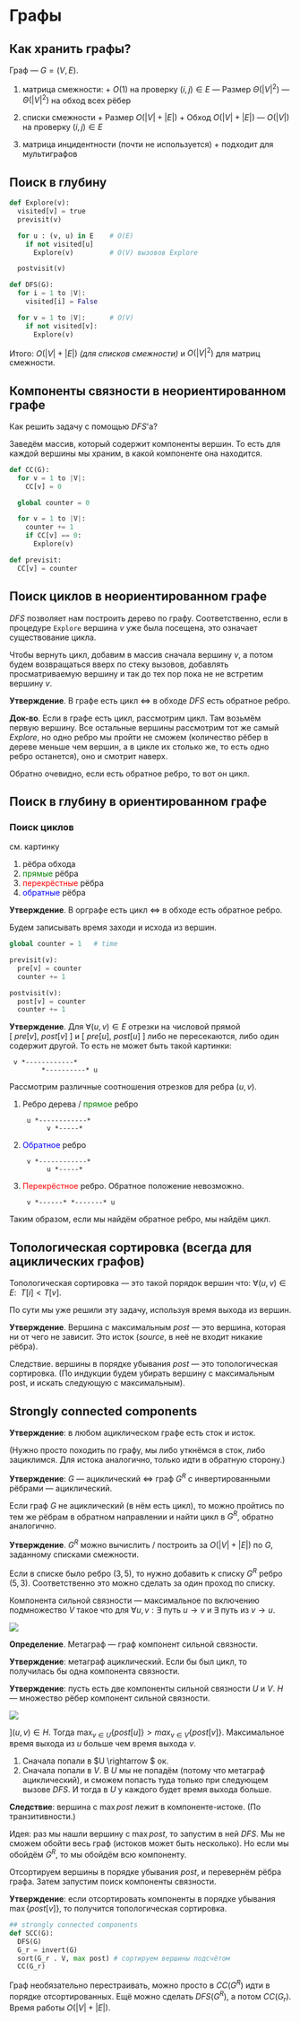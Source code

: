 # Графы

## Как хранить графы?

Граф — $G=(V, E)$.

1. матрица смежности:
    \+ $O(1)$ на проверку $(i, j) \in E$
    — Размер $\Theta(|V|^2)$
    — $\Theta(|V|^2)$ на обход всех рёбер

2. списки смежности
   \+ Размер $O(|V| + |E|)$
   \+ Обход  $O(|V| + |E|)$
   — $O(|V|)$ на проверку $(i, j) \in E$

3. матрица инцидентности (почти не используется)
   \+ подходит для мультиграфов


## Поиск в глубину

```python
def Explore(v):
  visited[v] = true
  previsit(v)

  for u : (v, u) in E    # O(E)
    if not visited[u]
      Explore(v)         # O(V) вызовов Explore

  postvisit(v)
```


```python
def DFS(G):
  for i = 1 to |V|:
    visited[i] = False

  for v = 1 to |V|:      # O(V)
    if not visited[v]:
      Explore(v)
```

Итого: $O(|V| + |E|)$ _(для списков смежности)_ и $O(|V|^2)$ для матриц смежности.


## Компоненты связности в неориентированном графе

Как решить задачу с помощью $DFS$'a?

Заведём массив, который содержит компоненты вершин. То есть для каждой вершины мы храним, в какой компоненте она находится.

```python
def CC(G):
  for v = 1 to |V|:
    CC[v] = 0

  global counter = 0

  for v = 1 to |V|:
    counter += 1
    if CC[v] == 0:
      Explore(v)
```

```python
def previsit:
  CC[v] = counter
```

## Поиск циклов в неориентированном графе

$DFS$ позволяет нам построить дерево по графу. Соответственно, если в процедуре `Explore` вершина $v$ уже была посещена, это означает существование цикла.

Чтобы вернуть цикл, добавим в массив сначала вершину $v$, а потом будем возвращаться вверх по стеку вызовов, добавлять просматриваемую вершину и так до тех пор пока не не встретим вершину $v$.

**Утверждение**. В графе есть цикл $\Leftrightarrow$ в обходе $DFS$ есть обратное ребро.

**Док-во**. Если в графе есть цикл, рассмотрим цикл. Там возьмём первую вершину. Все остальные вершины рассмотрим тот же самый $Explore$, но одно ребро мы пройти не сможем (количество рёбер в дереве меньше чем вершин, а в цикле их столько же, то есть одно ребро останется), оно и смотрит наверх.

Обратно очевидно, если есть обратное ребро, то вот он цикл.


## Поиск в глубину в ориентированном графе

### Поиск циклов

см. картинку

1. рёбра обхода
2. <span style="color:green">прямые</span> рёбра
3. <span style="color:red">перекрёстные</span> рёбра
4. <span style="color:blue">обратные</span> рёбра

**Утверждение**. В орграфе есть цикл $\Leftrightarrow$ в обходе есть обратное ребро.

Будем записывать время заходи и исхода из вершин.

```python
global counter = 1   # time

previsit(v):
  pre[v] = counter
  counter += 1

postvisit(v):
  post[v] = counter
  counter += 1
```

**Утверждение**. Для $\forall  (u, v) \in E$ отрезки на числовой прямой $[\ pre[v],\ post[v]\ ]$ и $[\ pre[u],\ post[u]\ ]$ либо не пересекаются, либо один содержит другой. То есть не может быть такой картинки:

```
 v *------------*
        *----------* u
```

Рассмотрим различные соотношения отрезков для ребра $(u, v)$.

1. Ребро дерева / <span style="color:green">прямое</span> ребро
    ```
     u *------------*
          v *-----*
    ```

2. <span style="color:blue">Обратное</span> ребро
    ```
     v *------------*
          u *-----*
    ```

3. <span style="color:red">Перекрёстное</span> ребро. Обратное положение невозможно.
    ```
     v *------* *-------* u
    ```

Таким образом, если мы найдём обратное ребро, мы найдём цикл.


## Топологическая сортировка (всегда для ациклических графов)

Топологическая сортировка — это такой порядок вершин что: $\forall (u,v) \in E:\ \ T[i] < T[v]$.

По сути мы уже решили эту задачу, используя время выхода из вершин.

**Утверждение**. Вершина с максимальным $post$ — это вершина, которая ни от чего не зависит. Это исток (_source_, в неё не входит никакие рёбра).

Следствие. вершины в порядке убывания $post$ — это топологическая сортировка. (По индукции будем убирать вершину с максимальным post, и искать следующую с максимальным).


## Strongly connected components

**Утверждение**: в любом ациклическом графе есть сток и исток.

(Нужно просто походить по графу, мы либо уткнёмся в сток, либо зациклимся. Для истока аналогично, только идти в обратную сторону.)

**Утверждение**: $G$ — ациклический $\Leftrightarrow$ граф $G^R$ с инвертированными рёбрами — ациклический.

Если граф $G$ не ациклический (в нём есть цикл), то можно пройтись по тем же рёбрам в обратном направлении и найти цикл в $G^R$, обратно аналогично.

**Утверждение**. $G^R$ можно вычислить / построить за $O(|V| + |E|)$ по $G$, заданному списками смежности.

Если в списке было ребро $(3, 5)$, то нужно добавить к списку $G^R$ ребро $(5, 3)$. Соответственно это можно сделать за один проход по списку.

Компонента сильной связности — максимальное по включению подмножество $V$ такое что для $\forall u, v: \exists$ путь $u \rightarrow v$ и $\exists$ путь из $v \rightarrow u$.

![](metagraph.svg)

**Определение**. Метаграф — граф компонент сильной связности.

**Утверждение**: метаграф ациклический. Если бы был цикл, то получилась бы одна компонента связности.

**Утверждение**: пусть есть две компоненты сильной связности $U$ и $V$. $H$ — множество рёбер компонент сильной связности.

![](metagraph2.svg)

$] (u, v) \in H$. Тогда $\max_{v \in U}{\{post[u]\}} > max_{v \in V}{\{post[v]\}}$. Максимальное время выхода из $u$ больше чем время выхода $v$.

1. Сначала попали в $U \rightarrow $ ок.
2. Сначала попали в $V$. В $U$ мы не попадём (потому что метаграф ациклический), и сможем попасть туда только при следующем вызове $DFS$. И тогда в $U$ у каждого будет время выхода больше.

**Следствие**: вершина с $\max post$ лежит в компоненте-истоке. (По транзитивности.)

Идея: раз мы нашли вершину с $\max post$, то запустим в ней $DFS$. Мы не сможем обойти весь граф (истоков может быть несколько). Но если мы обойдём $G^R$, то мы обойдём всю компоненту.

Отсортируем вершины в порядке убывания $post$, и перевернём рёбра графа. Затем запустим поиск компоненты связности.

**Утверждение**: если отсортировать компоненты в порядке убывания $\max \{ post[v] \}$, то получится топологическая сортировка.

```python
## strongly connected components
def SCC(G):
  DFS(G)
  G_r = invert(G)
  sort(G_r . V, max post) # сортируем вершины подсчётом
  СС(G_r)
```

Граф необязательно перестраивать, можно просто в $CC(G^R)$ идти в порядке отсортированных. Ещё можно сделать $DFS(G^R)$, а потом $CC(G_r)$. Время работы $O(|V| + |E|)$.
